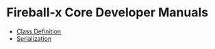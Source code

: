 # Fireball-x Core Developer Manuals

 - [Class Definition](class.md)
 - [Serialization](serialization.md)
